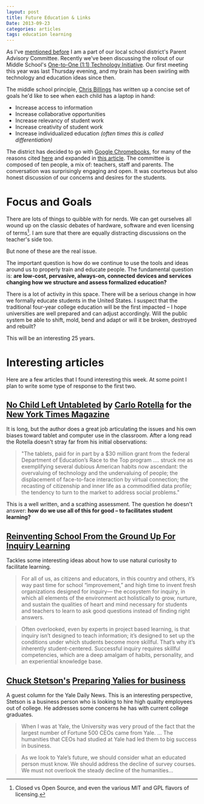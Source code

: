 ```yaml
---
layout: post
title: Future Education & Links
Date: 2013-09-23
categories: articles
tags: education learning
---
```


As I've [mentioned before](/articles/2012/12/15/technology-in-school/) I am a part of our local school district's Parent Advisory Committee. Recently we've been discussing the rollout of our Middle School's [One-to-One (1:1) Technology Initiative](https://sites.google.com/a/gilbert.k12.ia.us/gms-1-1-initiative/). Our first meeting this year was last Thursday evening, and my brain has been swirling with technology and education ideas since then. 

The middle school principle, [Chris Billings](http://twitter.com/GMSIowa) has written up a concise set of goals he'd like to see when each child has a laptop in hand:

* Increase access to information
* Increase collaborative opportunities
* Increase relevancy of student work
* Increase creativity of student work
* Increase individualized education _(often times this is called differentiation)_

The district has decided to go with [Google Chromebooks](http://www.google.com/intl/en/chrome/education/devices/chromebooks.html), for many of the reasons cited [here](https://sites.google.com/a/gilbert.k12.ia.us/gms-1-1-initiative/home/the-chromebook) and expanded in [this article](https://www.edsurge.com/n/2013-07-02-opinion-why-chromebooks-should-rule-the-school). The committee is composed of ten people, a mix of: teachers, staff and parents. The conversation was surprisingly engaging and open. It was courteous but also honest discussion of our concerns and desires for the students.

# Focus and Goals

There are lots of things to quibble with for nerds. We can get ourselves all wound up on the classic debates of hardware, software and even licensing of terms[^1]. I am sure that there are equally distracting discussions on the teacher's side too.

But none of these are the real issue.

The important question is how do we continue to use the tools and ideas around us to properly train and educate people. The fundamental question is: **are low-cost, pervasive, always-on, connected devices and services changing how we structure and assess formalized education?**

There is a lot of activity in this space. There will be a serious change in how we formally educate students in the United States. I suspect that the traditional four-year college education will be the first impacted – I hope universities are well prepared and can adjust accordingly. Will the public system be able to shift, mold, bend and adapt or will it be broken, destroyed and rebuilt?

This will be an interesting 25 years.

#  Interesting articles

Here are a few articles that I found interesting this week. At some point I plan to write some type of response to the first two.

## [No Child Left Untableted](http://www.nytimes.com/2013/09/15/magazine/no-child-left-untableted.html?pagewanted=all&_r=0) by [Carlo Rotella](http://www.bc.edu/schools/cas/english/faculty/facalpha/rotella.html) for the [New York Times Magazine](http://www.nytimes.com/pages/magazine/index.html)

It is long, but the author does a great job articulating the issues and his own biases toward tablet and computer use in the classroom. After a long read the Rotella doesn't stray far from his initial observations:

> "The tablets, paid for in part by a $30 million grant from the federal Department of Education’s Race to the Top program .... struck me as exemplifying several dubious American habits now ascendant: the overvaluing of technology and the undervaluing of people; the displacement of face-to-face interaction by virtual connection; the recasting of citizenship and inner life as a commodified data profile; the tendency to turn to the market to address social problems."

This is a well written, and a scathing assessment. The question he doesn't answer: **how do we use all of this for good – to facilitates student learning?**


## [Reinventing School From the Ground Up For Inquiry Learning](http://blogs.kqed.org/mindshift/2013/09/reinventing-school-new-learning-environment-ecosystems-for-inquiry-learning/)

Tackles some interesting ideas about how to use natural curiosity to facilitate learning.

> For all of us, as citizens and educators, in this country and others, it’s way past time for school “improvement,” and high time to invent fresh organizations designed for inquiry— the ecosystem for inquiry, in which all elements of the environment act holistically to grow, nurture, and sustain the qualities of heart and mind necessary for students and teachers to learn to ask good questions instead of finding right answers.

> Often overlooked, even by experts in project based learning, is that inquiry isn’t designed to teach information; it’s designed to set up the conditions under which students become more skillful. That’s why it’s inherently student-centered. Successful inquiry requires skillful competencies, which are a deep amalgam of habits, personality, and an experiential knowledge base. 


## [Chuck Stetson's](http://yaledailynews.com/blog/author/chuckstetson/) [Preparing Yalies for business](http://yaledailynews.com/blog/2012/09/21/stetson-preparing-yalies-for-business/) 
A guest column  for the Yale Daily News. This is an interesting perspective, Stetson is a business person who is looking to hire high quality employees out of college. He addresses some concerns he has with current college graduates.

> When I was at Yale, the University was very proud of the fact that the largest number of Fortune 500 CEOs came from Yale. ... The humanities that CEOs had studied at Yale had led them to big success in business. 

> As we look to Yale’s future, we should consider what an educated person must know. We should address the decline of survey courses. We must not overlook the steady decline of the humanities...


[^1]: Closed vs Open Source, and even the various MIT and GPL flavors of licensing.